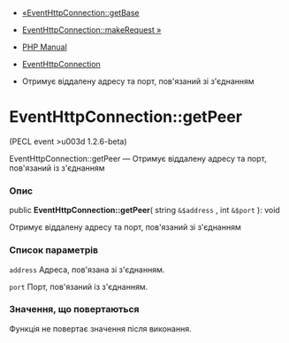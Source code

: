 - [«EventHttpConnection::getBase](eventhttpconnection.getbase.md)
- [EventHttpConnection::makeRequest
»](eventhttpconnection.makerequest.md)

- [PHP Manual](index.md)
- [EventHttpConnection](class.eventhttpconnection.md)
- Отримує віддалену адресу та порт, пов'язаний зі з'єднанням

# EventHttpConnection::getPeer

(PECL event \>u003d 1.2.6-beta)

EventHttpConnection::getPeer — Отримує віддалену адресу та порт,
пов'язаний із з'єднанням

### Опис

public **EventHttpConnection::getPeer**( string `&$address` , int
`&$port` ): void

Отримує віддалену адресу та порт, пов'язаний зі з'єднанням

### Список параметрів

`address`
Адреса, пов'язана зі з'єднанням.

`port`
Порт, пов'язаний із з'єднанням.

### Значення, що повертаються

Функція не повертає значення після виконання.
